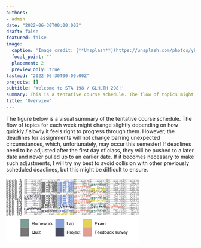 ```yaml
---
authors:
- admin
date: "2022-06-30T00:00:00Z"
draft: false
featured: false
image:
  caption: 'Image credit: [**Unsplash**](https://unsplash.com/photos/yEauzeZU6xo)'
  focal_point: ""
  placement: 2
  preview_only: true
lastmod: "2022-06-30T00:00:00Z"
projects: []
subtitle: 'Welcome to STA 198 / GLHLTH 298!'
summary: This is a tentative course schedule. The flow of topics might change slightly depending on how quickly / slowly it feels right to progress through them. However the deadlines for assignments will not change barring unexpected circumstances.
title: 'Overview'
---
```




The figure below is a visual summary of the tentative course schedule. The flow of topics for each week might change slightly depending on how quickly / slowly it feels right to progress through them. However, the deadlines for assignments will not change barring unexpected circumstances, which, unfortunately, may occur this semester! If deadlines need to be adjusted after the first day of class, they will be pushed to a later date and never pulled up to an earlier date. If it becomes necessary to make such adjustments, I will try my best to avoid collision with other previously scheduled deadlines, but this might be difficult to ensure.

![](scheduleplot.png)
